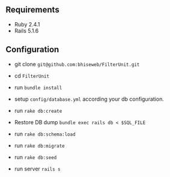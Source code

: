 ## Requirements

- Ruby 2.4.1
- Rails 5.1.6

## Configuration

- git clone `git@github.com:bhiseweb/FilterUnit.git`

- cd `FilterUnit`

- run `bundle install`

- setup `config/database.yml` according your db configuration.

- run `rake db:create`

- Restore DB dump `bundle exec rails db < $SQL_FILE`

- run `rake db:schema:load`

- run `rake db:migrate`

- run `rake db:seed`

- run server `rails s`
